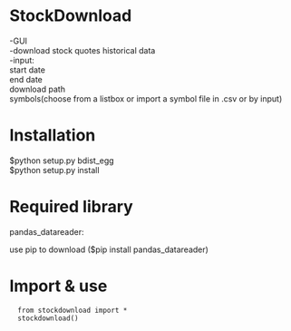 # StockDownload
-GUI  
-download stock quotes historical data  
-input:  
  start date  
  end date  
  download path  
  symbols(choose from a listbox or import a symbol file in .csv or by input)


# Installation

$python setup.py bdist_egg  
$python setup.py install  


# Required library

pandas_datareader:  

use pip to download ($pip install pandas_datareader)

# Import & use

<pre><code>  from stockdownload import *  
  stockdownload()
</code></pre>
